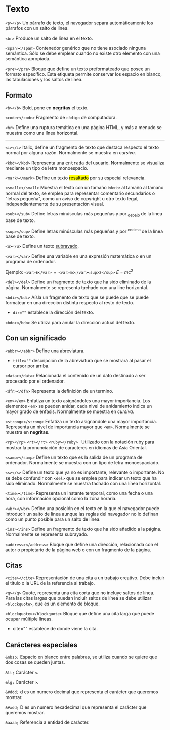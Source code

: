 # Texto

`<p></p>` Un párrafo de texto, el navegador separa automáticamente los párrafos con un salto de linea.

`<br>` Produce un salto de línea en el texto.

`<span></span>` Contenedor genérico que no tiene asociado ninguna semántica. Sólo se debe emplear cuando no existe otro elemento con una semántica apropiada.

`<pre></pre>` Bloque que define un texto preformateado que posee un formato específico. Esta etiqueta permite conservar los espacio en blanco, las tabulaciones y los saltos de línea.

## Formato

`<b></b>` Bold, pone en **negritas** el texto.

`<code></code>` Fragmento de <code>código</code> de computadora.

`<hr>` Define una ruptura temática en una página HTML, y más a menudo se muestra como una línea horizontal.

<hr>

`<i></i>` Italic, define un fragmento de texto que destaca respecto el texto normal por alguna razón. Normalmente se muestra en *cursiva*.

`<kbd></kbd>` Representa una <kbd>entrada</kbd> del usuario. Normalmente se visualiza mediante un tipo de letra monoespacio.

`<mark></mark>` Define un texto <mark>resaltado</mark> por su especial relevancia.

`<small></small>` Muestra el texto con un tamaño <small>inferior</small> al tamaño al tamaño normal del texto, se emplea para representar comentario secundarios o "letras pequeña", como un aviso de copyright u otro texto legal, independientemente de su presentación visual.

`<sub></sub>` Define letras minúsculas más pequeñas y por <sub>debajo</sub> de la línea base de texto.

`<sup></sup>` Define letras minúsculas más pequeñas y por <sup>encima</sup> de la línea base de texto.

`<u></u>` Define un texto <u>subrayado</u>.

`<var></var>` Define una variable en una expresión matemática o en un programa de ordenador.

Ejemplo: `<var>E</var> = <var>mc</var><sup>2</sup>` <var>E</var> = <var>mc</var><sup>2</sup> 

`<del></del>` Define un fragmento de texto que ha sido eliminado de la página. Normalmente se representa <del>tachado</del> con una line horizontal.

`<bdi></bdi>` Aísla un fragmento de texto que se puede que se puede formatear en una dirección distinta respecto al resto de texto.

- `dir=""` establece la dirección del texto. 

`<bdo></bdo>` Se utiliza para anular la dirección actual del texto.

## Con un significado

`<abbr></abbr>` Define una abreviatura.

- `title=""` descripción de la abreviatura que se mostrará al pasar el cursor por arriba.

`<data></data>` Relacionada el contenido de un dato destinado a ser procesado por el ordenador.

`<dfn></dfn>` Representa la definición de un termino.

`<em></em>` Enfatiza un texto asignándoles una mayor importancia. Los elementos `<em>` se pueden anidar, cada nivel de anidamiento indica un mayor grado de énfasis. Normalmente se muestra en *cursiva*.  

`<strong></strong>` Enfatiza un texto asignándole una mayor importancia. Representa un nivel de importancia mayor que `<em>`. Normalmente se muestra en **negritas**.

`<rp></rp>` `<rt></rt>` `<ruby></ruby> ` Utilizado con la notación ruby para mostrar la pronunciación de caracteres en idiomas de Asia Oriental.

`<samp></samp>` Define un texto que es la salida de un programa de ordenador. Normalmente se muestra con un tipo de letra monoespaciado.

`<s></s>` Define un texto que ya no es importante, relevante o importante. No se debe confundir con `<del>` que se emplea para indicar un texto que ha sido eliminado. Normalmente se muestra tachado con una línea horizontal. 

`<time></time>` Representa un instante temporal, como una fecha o una hora, con información opcional como la zona horaria.

`<wbr></wbr>` Define una posición en el texto en la que el navegador puede introducir un salto de línea aunque las reglas del navegador no lo definan como un punto posible para un salto de línea.

`<ins></ins>` Define un fragmento de texto que ha sido añadido a la página. Normalmente se representa subrayado.

`<address></address>` Bloque que define una dirección, relacionada con el autor o propietario de la página web o con un fragmento de la página.

## Citas

`<cite></cite>` Representación de una cita a un trabajo creativo. Debe incluir el titulo o la URL de la referencia al trabajo.

`<q></q>` Quote, representa una cita corta que no incluye saltos de línea. Para las citas largas que puedan incluir saltos de línea se debe utilizar `<blockquote>`, que es un elemento de bloque. 

`<blockquote></blockquote>` Bloque que define una cita larga que puede ocupar múltiple líneas.

- cite="" establece de donde viene la cita.

## Carácteres especiales

`&nbsp;` Espacio en blanco entre palabras, se utiliza cuando se quiere que dos cosas se queden juntas.

`&lt;` Carácter `<`.

`&lg;` Carácter `>`.

`&#ddd;` d es un numero decimal que representa el carácter que queremos mostrar.

`&#xdd;` D es un numero hexadecimal que representa el carácter que queremos mostrar.

`&aaaa;` Referencia a entidad de carácter.

 

 